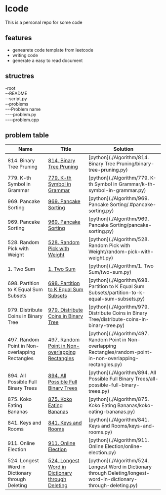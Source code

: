 # lcode
This is a personal repo for some code
## features
* genearete code template from leetcode
* writing code 
* generate a easy to read document

## structres
-root  
--README  
--script.py  
--problems  
---Problem name  
----problem.py  
----problem.cpp  

## problem table
|Name| Title | Solution |
|----|-------|----------|
|814. Binary Tree Pruning|[814. Binary Tree Pruning](https://leetcode.com/problems/binary-tree-pruning)|[python](./Algorithm/814. Binary Tree Pruning/binary-tree-pruning.py)|
|779. K-th Symbol in Grammar|[779. K-th Symbol in Grammar](https://leetcode.com/problems/k-th-symbol-in-grammar)|[python](./Algorithm/779. K-th Symbol in Grammar/k-th-symbol-in-grammar.py)|
|969. Pancake Sorting|[969. Pancake Sorting](https://leetcode.com/problems/.#pancake-sorting)|[python](./Algorithm/969. Pancake Sorting/.#pancake-sorting.py)|
|969. Pancake Sorting|[969. Pancake Sorting](https://leetcode.com/problems/pancake-sorting)|[python](./Algorithm/969. Pancake Sorting/pancake-sorting.py)|
|528. Random Pick with Weight|[528. Random Pick with Weight](https://leetcode.com/problems/random-pick-with-weight)|[python](./Algorithm/528. Random Pick with Weight/random-pick-with-weight.py)|
|1. Two Sum|[1. Two Sum](https://leetcode.com/problems/two-sum)|[python](./Algorithm/1. Two Sum/two-sum.py)|
|698. Partition to K Equal Sum Subsets|[698. Partition to K Equal Sum Subsets](https://leetcode.com/problems/partition-to-k-equal-sum-subsets)|[python](./Algorithm/698. Partition to K Equal Sum Subsets/partition-to-k-equal-sum-subsets.py)|
|979. Distribute Coins in Binary Tree|[979. Distribute Coins in Binary Tree](https://leetcode.com/problems/distribute-coins-in-binary-tree)|[python](./Algorithm/979. Distribute Coins in Binary Tree/distribute-coins-in-binary-tree.py)|
|497. Random Point in Non-overlapping Rectangles|[497. Random Point in Non-overlapping Rectangles](https://leetcode.com/problems/random-point-in-non-overlapping-rectangles)|[python](./Algorithm/497. Random Point in Non-overlapping Rectangles/random-point-in-non-overlapping-rectangles.py)|
|894. All Possible Full Binary Trees|[894. All Possible Full Binary Trees](https://leetcode.com/problems/all-possible-full-binary-trees)|[python](./Algorithm/894. All Possible Full Binary Trees/all-possible-full-binary-trees.py)|
|875. Koko Eating Bananas|[875. Koko Eating Bananas](https://leetcode.com/problems/koko-eating-bananas)|[python](./Algorithm/875. Koko Eating Bananas/koko-eating-bananas.py)|
|841. Keys and Rooms|[841. Keys and Rooms](https://leetcode.com/problems/keys-and-rooms)|[python](./Algorithm/841. Keys and Rooms/keys-and-rooms.py)|
|911. Online Election|[911. Online Election](https://leetcode.com/problems/online-election)|[python](./Algorithm/911. Online Election/online-election.py)|
|524. Longest Word in Dictionary through Deleting|[524. Longest Word in Dictionary through Deleting](https://leetcode.com/problems/longest-word-in-dictionary-through-deleting)|[python](./Algorithm/524. Longest Word in Dictionary through Deleting/longest-word-in-dictionary-through-deleting.py)|
